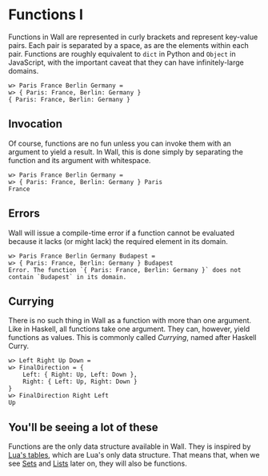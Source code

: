 # Functions I

Functions in Wall are represented in curly brackets and represent key-value pairs.  Each pair is separated by a space, as are the elements within each pair.  Functions are roughly equivalent to `dict` in Python and `Object` in JavaScript, with the important caveat that they can have infinitely-large domains.

```
w> Paris France Berlin Germany =
w> { Paris: France, Berlin: Germany }
{ Paris: France, Berlin: Germany }
```

## Invocation

Of course, functions are no fun unless you can invoke them with an argument to yield a result.  In Wall, this is done simply by separating the function and its argument with whitespace.

```
w> Paris France Berlin Germany =
w> { Paris: France, Berlin: Germany } Paris
France
```

## Errors

Wall will issue a compile-time error if a function cannot be evaluated because it lacks (or might lack) the required element in its domain.

```
w> Paris France Berlin Germany Budapest =
w> { Paris: France, Berlin: Germany } Budapest
Error. The function `{ Paris: France, Berlin: Germany }` does not contain `Budapest` in its domain.
```

## Currying

There is no such thing in Wall as a function with more than one argument.  Like in Haskell, all functions take one argument.  They can, however, yield functions as values.  This is commonly called *Currying*, named after Haskell Curry.

```
w> Left Right Up Down =
w> FinalDirection = {
    Left: { Right: Up, Left: Down },
    Right: { Left: Up, Right: Down }
}
w> FinalDirection Right Left
Up
```

## You'll be seeing a lot of these

Functions are the only data structure available in Wall. They is inspired by [Lua's tables](https://www.lua.org/pil/2.5.html), which are Lua's only data structure.  That means that, when we see [Sets](./sets-1) and [Lists](./lists-1) later on, they will also be functions.